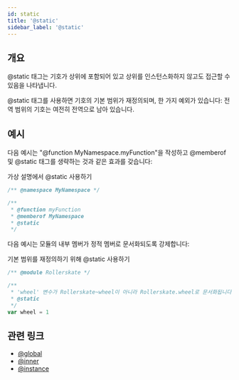 ```yaml
---
id: static
title: '@static'
sidebar_label: '@static'
---
```


## 개요

@static 태그는 기호가 상위에 포함되어 있고 상위를 인스턴스화하지 않고도 접근할 수 있음을 나타냅니다.

@static 태그를 사용하면 기호의 기본 범위가 재정의되며, 한 가지 예외가 있습니다: 전역 범위의 기호는 여전히 전역으로 남아 있습니다.

## 예시

다음 예시는 "@function MyNamespace.myFunction"을 작성하고 @memberof 및 @static 태그를 생략하는 것과 같은 효과를 갖습니다:

가상 설명에서 @static 사용하기

```js
/** @namespace MyNamespace */

/**
 * @function myFunction
 * @memberof MyNamespace
 * @static
 */
```

다음 예시는 모듈의 내부 멤버가 정적 멤버로 문서화되도록 강제합니다:

기본 범위를 재정의하기 위해 @static 사용하기

```js
/** @module Rollerskate */

/**
 * 'wheel' 변수가 Rollerskate~wheel이 아니라 Rollerskate.wheel로 문서화됩니다.
 * @static
 */
var wheel = 1
```

## 관련 링크

- [@global](./global.md)
- [@inner](./inner.md)
- [@instance](./instance.md)